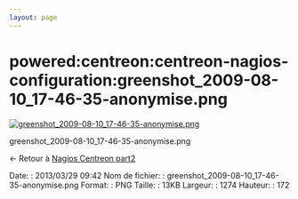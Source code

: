 ```yaml
---
layout: page
---
```


powered:centreon:centreon-nagios-configuration:greenshot\_2009-08-10\_17-46-35-anonymise.png
============================================================================================

[![greenshot\_2009-08-10\_17-46-35-anonymise.png](../../..//assets/media/powered/centreon/centreon-nagios-configuration/greenshot_2009-08-10_17-46-35-anonymise.png@cache=&w=900&h=121 "greenshot_2009-08-10_17-46-35-anonymise.png")](../../..//assets/media/powered/centreon/centreon-nagios-configuration/greenshot_2009-08-10_17-46-35-anonymise.png@cache= "Afficher le fichier original")

greenshot\_2009-08-10\_17-46-35-anonymise.png

← Retour à [Nagios Centreon
part2](../../../../centreon/nagios-centreon-part2.html "centreon:nagios-centreon-part2")

Date:
:   2013/03/29 09:42
Nom de fichier:
:   greenshot\_2009-08-10\_17-46-35-anonymise.png
Format:
:   PNG
Taille:
:   13KB
Largeur:
:   1274
Hauteur:
:   172

